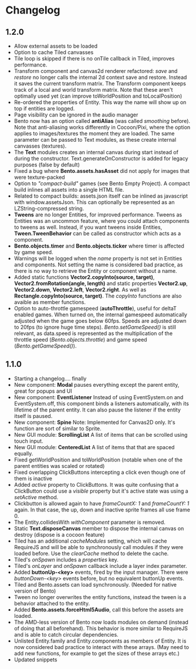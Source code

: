 # Changelog

## 1.2.0
* Allow external assets to be loaded
* Option to cache Tiled canvasses
* Tile loop is skipped if there is no onTile callback in Tiled, improves performance.
* Transform component and canvas2d renderer refactored: *save* and *restore* no longer calls the internal 2d context save and restore. Instead it saves the current transform matrix. The Transform component keeps track of a local and world transform matrix. Note that these aren't optimally used yet (can improve toWorldPosition and toLocalPosition)
* Re-ordered the properties of Entity. This way the name will show up on top if entities are logged.
* Page visibility can be ignored in the audio manager
* Bento now has an option called **antiAlias** (was called *smoothing* before). Note that anti-aliasing works differently in Cocoon/Pixi, where the option applies to images/textures the moment they are loaded. The same parameter can be passed to Text modules, as these create internal canvasses (textures).
* The **Text** modules creates an internal canvas during start instead of during the constructor. Text.generateOnConstructor is added for legacy purposes (false by default)
* Fixed a bug where **Bento.assets.hasAsset** did not apply for images that were texture-packed
* Option to *"compact-build"* games (see Bento Empty Project). A compact build inlines all assets into a single HTML file. 
* Related to compact builds: assets.json itself can be inlined as javascript with window.assetsJson. This can optionally be represented as an LZString-compressed string.
* **Tweens** are no longer Entities, for improved performance. Tweens as Entities was an uncommon feature, where you could attach components to tweens as well. Instead, if you want tweens inside Entities, **Tween.TweenBehavior** can be called as constructor which acts as a component.
* **Bento.objects.timer** and **Bento.objects.ticker** where timer is affected by game speed.
* Warnings will be logged when the *name* property is not set in Entities and components. Not setting the name is considered bad practice, as there is no way to retrieve the Entity or component without a name.
* Added static functions **Vector2.copyInto(source, target)**, **Vector2.fromRotation(angle, length)** and static properties **Vector2.up**, **Vector2.down**, **Vector2.left**, **Vector2.right**. As well as **Rectangle.copyInto(source, target)**. The *copyInto* functions are also avaible as member functions.
* Option to auto-throttle gamespeed (**autoThrottle**), useful for deltaT enabled games. When turned on, the internal gamespeed automatically adjusted when the game goes below 60fps. Speeds are adjusted down to 20fps (to ignore huge time steps). *Bento.setGameSpeed()* is still relevant, as data.speed is represented as the multiplication of the throttle speed (*Bento.objects.throttle*) and game speed (*Bento.getGameSpeed()*).

## 1.1.0
* Starting a changelog.... finally
* New component: **Modal** pauses everything except the parent entity, great for popups and UI
* New component: **EventListener** Instead of using EventSystem.on and EventSystem.off, this component binds a listeners automatically, with its lifetime of the parent entity. It can also pause the listener if the entity itself is paused.  
* New component: **Spine** Note: Implemented for Canvas2D only. It's function are sort of similar to Sprite.
* New GUI module: **ScrollingList** A list of items that can be scrolled using touch input.
* New GUI module: **CenteredList** A list of items that that are spaced equally.
* Fixed getWorldPosition and toWorldPosition (notable when one of the parent entities was scaled or rotated)
* Fixed overlapping ClickButtons intercepting a click even though one of them is inactive
* Added *active* property to ClickButtons. It was quite confusing that a ClickButton could use a *visible* property but it's active state was using a *setActive* method.
* Clickbutton is allowed again to have *frameCountX: 1* and *frameCountY: 1* again. In that case, the up, down and inactive sprite frames all use frame 0.
* The Entity.collidesWith *withComponent* parameter is removed.
* Static **Text.disposeCanvas** member to dispose the internal canvas on destroy (dispose is a cocoon feature)
* Tiled has an additional *cacheModules* setting, which will cache RequireJS and will be able to synchronously call modules if they were loaded before. Use the *clearCache* method to delete the cache.
* Tiled's *onSpawn* includes a *properties* key.
* Tiled's *onLayer* and *onSpawn* callback include a layer index parameter. 
* Added **buttonUp-\<key\>** events, fired by the input manager. There were *buttonDown-\<key\>* events before, but no equivalent buttonUp events.
* Tiled and Bento.assets can load synchronously. (Needed for native version of Bento)
* Tween no longer overwrites the entity functions, instead the tween is a behavior attached to the entity.
* Added **Bento.assets.forceHtml5Audio**, call this before the assets are loaded.
* The AMD-less version of Bento now loads modules on demand (instead of doing that all beforehand). This behavior is more similar to RequireJS and is able to catch circular dependencies.
* Unlisted Entity.family and Entity.components as members of Entity. It is now considered bad practice to interact with these arrays. (May need to add new functions, for example to get the sizes of these arrays etc.)
* Updated snippets
